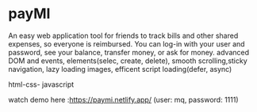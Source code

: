 # payMI
An easy web application tool for friends to track bills and other shared expenses, so everyone is reimbursed. You can log-in with your user and password, see your balance, transfer money, or ask for money.
advanced DOM and events, elements(selec, create, delete), smooth scrolling,sticky navigation, lazy loading images, efficent script loading(defer, async)

html-css- javascript

watch demo here :https://paymi.netlify.app/
(user: mq, password: 1111)
